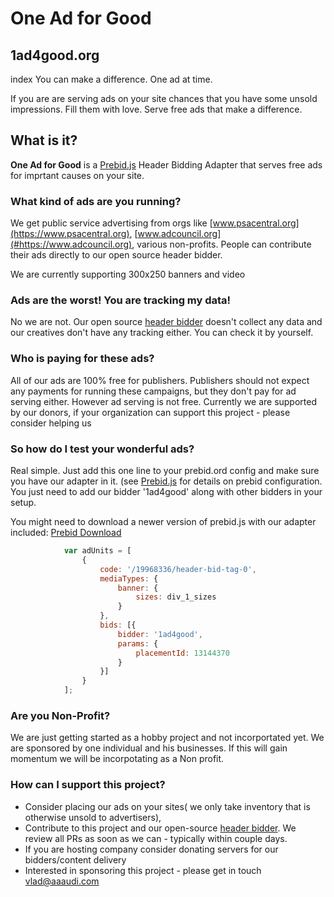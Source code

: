 # One Ad for Good 

## 1ad4good.org 

index
You can make a difference. One ad at time. 

If you are are serving ads on your site chances that you have some unsold impressions. Fill them with love.
Serve free ads that make a difference. 

## What is it? 

**One Ad for Good** is a [Prebid.js](https://prebid.org) Header Bidding Adapter that serves free ads for imprtant causes on your site.

### What kind of ads are you running?

We get public service advertising from orgs like [www.psacentral.org](https://www.psacentral.org), [www.adcouncil.org](#https://www.adcouncil.org), various non-profits. People can contribute their ads directly to our open source header bidder.

We are currently supporting 300x250 banners and video

### Ads are the worst! You are tracking my data!

No we are not. Our open source [header bidder](https://github.com/vladgurgov/header-bidder) doesn't collect any data and our creatives don't have any tracking either. You can check it by yourself.

### Who is paying for these ads?

All of our ads are 100% free for publishers. Publishers should not expect any payments for running these campaigns, but they don't pay for ad serving either. However ad serving is not free. Currently we are supported by our donors, if your organization can support this project - please consider helping us

### So how do I test your wonderful ads?

Real simple. Just add this one line to your prebid.ord config and make sure you have our adapter in it. (see [Prebid.js](https://prebid.org) for details on prebid configuration. You just need to add our bidder '1ad4good' along with other bidders in your setup. 

You might need to download a newer version of prebid.js with our adapter included: [Prebid Download](http://prebid.org/download.html)
```javascript
            var adUnits = [
                {
                    code: '/19968336/header-bid-tag-0',
                    mediaTypes: {
                        banner: {
                            sizes: div_1_sizes
                        }
                    },
                    bids: [{
                        bidder: '1ad4good',
                        params: {
                            placementId: 13144370
                        }
                    }]
                }
            ];
```

### Are you Non-Profit?
We are just getting started as a hobby project and not incorportated yet. We are sponsored by one individual and his businesses. If this will gain momentum we will be incorpotating as a Non profit.

### How can I support this project?

- Consider placing our ads on your sites( we only take inventory that is otherwise unsold to advertisers), 
- Contribute to this project and our open-source [header bidder](https://github.com/vladgurgov/header-bidder). We review all PRs as soon as we can - typically within couple days.
- If you are hosting company consider donating servers for our bidders/content delivery
- Interested in sponsoring this project - please get in touch vlad@aaaudi.com
